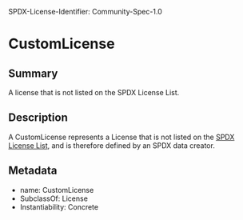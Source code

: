 SPDX-License-Identifier: Community-Spec-1.0

# CustomLicense

## Summary

A license that is not listed on the SPDX License List.

## Description

A CustomLicense represents a License that is not listed on the
[SPDX License List](https://spdx.org/licenses),
and is therefore defined by an SPDX data creator.

## Metadata

- name: CustomLicense
- SubclassOf: License
- Instantiability: Concrete
